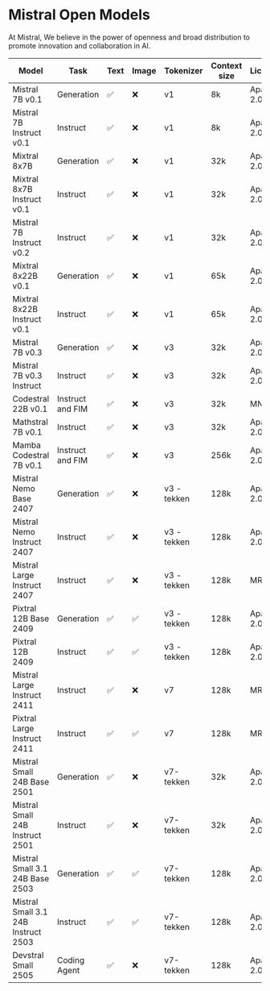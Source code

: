 # Mistral Open Models

At Mistral, We believe in the power of openness and broad distribution to promote innovation and collaboration in AI.

| Model | Task | Text | Image | Tokenizer | Context size | License | HF Hub Repo |
|-------|------|------|-------|-----------|--------------|---------|-------|
| Mistral 7B v0.1 | Generation | ✅ | ❌ | v1 | 8k | Apache 2.0 | [`mistralai/Mistral-7B-v0.1`](https://huggingface.co/mistralai/Mistral-7B-v0.1) |
| Mistral 7B Instruct v0.1 | Instruct | ✅ | ❌ | v1 | 8k | Apache 2.0 | [`mistralai/Mistral-7B-Instruct-v0.1`](https://huggingface.co/mistralai/Mistral-7B-Instruct-v0.1) |
| Mixtral 8x7B | Generation | ✅ | ❌ | v1 | 32k | Apache 2.0 | [`mistralai/Mixtral-8x7B-v0.1`](https://huggingface.co/mistralai/Mixtral-8x7B-v0.1) |
| Mixtral 8x7B Instruct v0.1 | Instruct | ✅ | ❌ | v1 | 32k | Apache 2.0 | [`mistralai/Mixtral-8x7B-Instruct-v0.1`](https://huggingface.co/mistralai/Mixtral-8x7B-Instruct-v0.1) |
| Mistral 7B Instruct v0.2 | Instruct | ✅ | ❌ | v1 | 32k | Apache 2.0 | [`mistralai/Mistral-7B-Instruct-v0.2`](https://huggingface.co/mistralai/Mistral-7B-Instruct-v0.2) |
| Mixtral 8x22B v0.1 | Generation | ✅ | ❌ | v1 | 65k | Apache 2.0 | [`mistralai/Mixtral-8x22B-v0.1`](https://huggingface.co/mistralai/Mixtral-8x22B-v0.1) |
| Mixtral 8x22B Instruct v0.1 | Instruct | ✅ | ❌ | v1 | 65k | Apache 2.0 | [`mistralai/Mixtral-8x22B-Instruct-v0.1`](https://huggingface.co/mistralai/Mixtral-8x22B-Instruct-v0.1) |
| Mistral 7B v0.3 | Generation | ✅ | ❌ | v3 | 32k | Apache 2.0 | [`mistralai/Mistral-7B-v0.3`](https://huggingface.co/mistralai/Mistral-7B-v0.3) |
| Mistral 7B v0.3 Instruct | Instruct | ✅ | ❌ | v3 | 32k | Apache 2.0 | [`mistralai/Mistral-7B-Instruct-v0.3`](https://huggingface.co/mistralai/Mistral-7B-Instruct-v0.3) |
| Codestral 22B v0.1 | Instruct and FIM | ✅ | ❌ | v3 | 32k | MNPL | [`mistralai/Codestral-22B-v0.1`](https://huggingface.co/mistralai/Codestral-22B-v0.1) |
| Mathstral 7B v0.1 | Instruct | ✅ | ❌ | v3 | 32k | Apache 2.0 | [`mistralai/Mathstral-7B-v0.1`](https://huggingface.co/mistralai/Mathstral-7B-v0.1) |
| Mamba Codestral 7B v0.1 | Instruct and FIM | ✅ | ❌ | v3 | 256k | Apache 2.0 | [`mistralai/Mamba-Codestral-7B-v0.1`](https://huggingface.co/mistralai/Mamba-Codestral-7B-v0.1) |
| Mistral Nemo Base 2407 | Generation | ✅ | ❌ | v3 - tekken | 128k | Apache 2.0 | [`mistralai/Mistral-Nemo-Base-2407`](https://huggingface.co/mistralai/Mistral-Nemo-Base-2407) | 
| Mistral Nemo Instruct 2407 | Instruct | ✅ | ❌ | v3 - tekken | 128k | Apache 2.0 | [`mistralai/Mistral-Nemo-Instruct-2407`](https://huggingface.co/mistralai/Mistral-Nemo-Instruct-2407) |
| Mistral Large Instruct 2407 | Instruct | ✅ | ❌ | v3 - tekken | 128k | MRL | [`mistralai/Mistral-Large-Instruct-2407`](https://huggingface.co/mistralai/Mistral-Large-Instruct-2407) |
| Pixtral 12B Base 2409 | Generation | ✅ | ✅ | v3 - tekken | 128k | Apache 2.0 | [`mistralai/Pixtral-12B-Base-2409`](https://huggingface.co/mistralai/Pixtral-12B-Base-2409) |
| Pixtral 12B 2409 | Instruct | ✅ | ✅ | v3 - tekken | 128k | Apache 2.0 | [`mistralai/Pixtral-12B-2409`](https://huggingface.co/mistralai/Pixtral-12B-2409) |
| Mistral Large Instruct 2411 | Instruct | ✅ | ❌ | v7 | 128k | MRL | [`mistralai/Mistral-Large-Instruct-2411`](https://huggingface.co/mistralai/Mistral-Large-Instruct-2411) |
| Pixtral Large Instruct 2411 | Instruct | ✅ | ✅ | v7 | 128k | MRL | [`mistralai/Pixtral-Large-Instruct-2411`](https://huggingface.co/mistralai/Pixtral-Large-Instruct-2411) |
| Mistral Small 24B Base 2501 | Generation | ✅ | ❌ | v7-tekken | 32k | Apache 2.0 | [`mistralai/Mistral-Small-24B-Base-2501`](https://huggingface.co/mistralai/Mistral-Small-24B-Base-2501) |  |
| Mistral Small 24B Instruct 2501 | Instruct | ✅ | ❌ | v7-tekken | 32k | Apache 2.0 | [`mistralai/Mistral-Small-24B-Instruct-2501`](https://huggingface.co/mistralai/Mistral-Small-24B-Instruct-2501) |
| Mistral Small 3.1 24B Base 2503 | Generation | ✅ | ✅ | v7-tekken | 128k | Apache 2.0 | [`mistralai/Mistral-Small-3.1-24B-Base-2503`](https://huggingface.co/mistralai/Mistral-Small-3.1-24B-Base-2503) |
| Mistral Small 3.1 24B Instruct 2503 | Instruct | ✅ | ✅ | v7-tekken | 128k | Apache 2.0 | [`mistralai/Mistral-Small-3.1-24B-Instruct-2503`](https://huggingface.co/mistralai/Mistral-Small-3.1-24B-Instruct-2503) |
| Devstral Small 2505 | Coding Agent | ✅ | ❌ | v7-tekken | 128k | Apache 2.0 | [`mistralai/Devstral-Small-2505`](https://huggingface.co/mistralai/Devstral-Small-2505) |

